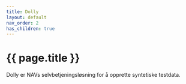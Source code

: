 ```yaml
---
title: Dolly
layout: default
nav_order: 2
has_children: true
---
```


# {{ page.title }}
Dolly er NAVs selvbetjeningsløsning for å opprette syntetiske testdata.